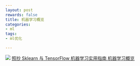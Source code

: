```yaml
---
layout: post
rewards: false
title: 机器学习概览
categories:
- ml
tags:
- ml优化

---
```


![](https://ws2.sinaimg.cn/large/006tNbRwgy1fwzo1cqa9lj31kw0zh0yi.jpg)
[照抄 Sklearn 与 TensorFlow 机器学习实用指南 机器学习概览](https://github.com/apachecn/hands_on_Ml_with_Sklearn_and_TF/blob/dev/docs/1.%E6%9C%BA%E5%99%A8%E5%AD%A6%E4%B9%A0%E6%A6%82%E8%A7%88.md)

